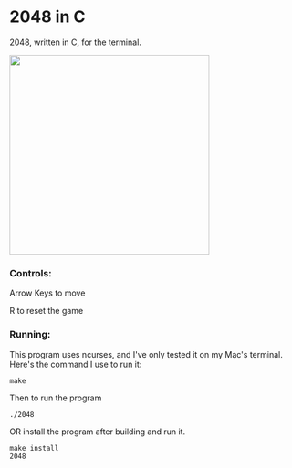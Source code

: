 # 2048 in C
2048, written in C, for the terminal.

<img src='https://i.imgur.com/rfF1G0f.png' width='350'>


### Controls: 

Arrow Keys to move

R to reset the game

### Running:
This program uses ncurses, and I've only tested it on my Mac's terminal. Here's the command I use to run it:

```shell
make
```
Then to run the program
```shell
./2048
```
OR install the program after building and run it.
```shell
make install
2048
```
